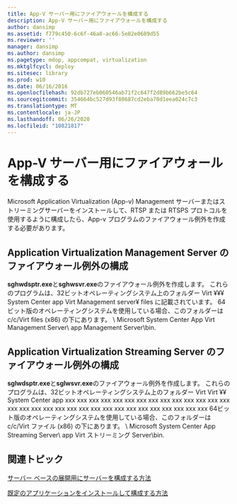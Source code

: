 ```yaml
---
title: App-V サーバー用にファイアウォールを構成する
description: App-V サーバー用にファイアウォールを構成する
author: dansimp
ms.assetid: f779c450-6c6f-46a8-ac66-5e82e0689d55
ms.reviewer: ''
manager: dansimp
ms.author: dansimp
ms.pagetype: mdop, appcompat, virtualization
ms.mktglfcycl: deploy
ms.sitesec: library
ms.prod: w10
ms.date: 06/16/2016
ms.openlocfilehash: 92db727eb060546ab71f2c647f2d89b662be5c64
ms.sourcegitcommit: 354664bc527d93f80687cd2eba70d1eea024c7c3
ms.translationtype: MT
ms.contentlocale: ja-JP
ms.lasthandoff: 06/26/2020
ms.locfileid: "10821817"
---
```

# App-V サーバー用にファイアウォールを構成する


Microsoft Application Virtualization (App-v) Management サーバーまたはストリーミングサーバーをインストールして、RTSP または RTSPS プロトコルを使用するように構成したら、App-v プログラムのファイアウォール例外を作成する必要があります。

## Application Virtualization Management Server のファイアウォール例外の構成


**sghwdsptr.exe**と**sghwsvr.exe**のファイアウォール例外を作成します。 これらのプログラムは、32ビットオペレーティングシステム上のフォルダー Virt ¥¥¥ System Center app Virt Management server¥ files に記載されています。 64ビット版のオペレーティングシステムを使用している場合、このフォルダーは c/c/Virt files (x86) の下にあります。 \\ Microsoft System Center App Virt Management Server\\ app Management Server\\bin.

## Application Virtualization Streaming Server のファイアウォール例外の構成


**sglwdsptr.exe**と**sglwsvr.exe**のファイアウォール例外を作成します。 これらのプログラムは、32ビットオペレーティングシステム上のフォルダー Virt Virt ¥¥ System Center app xxx xxx xxx xxx xxx xxx xxx xxx xxx xxx xxx xxx xxx xxx xxx xxx xxx xxx xxx xxx xxx xxx xxx xxx xxx xxx xxx xxx xxx xxx xxx 64ビット版のオペレーティングシステムを使用している場合、このフォルダーは c/c/Virt ファイル (x86) の下にあります。 \\ Microsoft System Center App Streaming Server\\ app Virt ストリーミング Server\\bin.

## 関連トピック


[サーバー ベースの展開用にサーバーを構成する方法](how-to-configure-servers-for-server-based-deployment.md)

[既定のアプリケーションをインストールして構成する方法](how-to-install-and-configure-the-default-application.md)

 

 





